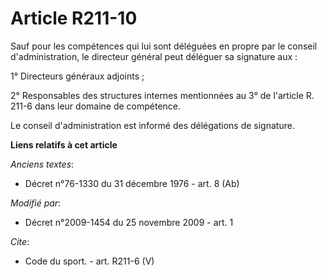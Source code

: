 # Article R211-10

Sauf pour les compétences qui lui sont déléguées en propre par le conseil d'administration, le directeur général peut
déléguer sa signature aux : 

1° Directeurs généraux adjoints ; 

2° Responsables des structures internes mentionnées au 3° de l'article R. 211-6 dans leur domaine de compétence. 

Le conseil d'administration est informé des délégations de signature.

**Liens relatifs à cet article**

_Anciens textes_:

  - Décret n°76-1330 du 31 décembre 1976 - art. 8 (Ab)

_Modifié par_:

  - Décret n°2009-1454 du 25 novembre 2009 - art. 1

_Cite_:

  - Code du sport. - art. R211-6 (V)
